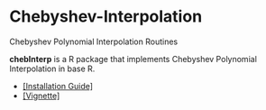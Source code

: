 # Chebyshev-Interpolation
Chebyshev Polynomial Interpolation Routines

**chebInterp** is a R package that implements Chebyshev Polynomial Interpolation in base R. 
- [[Installation Guide]](https://walterwzhang.github.io/Chebyshev-Interpolation/index.html) 
- [[Vignette]](https://walterwzhang.github.io/Chebyshev-Interpolation/articles/chebInterp-Intro.html)
